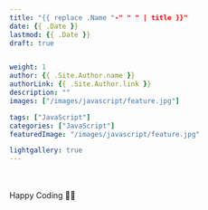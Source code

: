 ```yaml
---
title: "{{ replace .Name "-" " " | title }}"
date: {{ .Date }}
lastmod: {{ .Date }}
draft: true


weight: 1
author: {{ .Site.Author.name }}
authorLink: {{ .Site.Author.link }}
description: ""
images: ["/images/javascript/feature.jpg"]

tags: ["JavaScript"]
categories: ["JavaScript"]
featuredImage: "/images/javascript/feature.jpg"

lightgallery: true
---
```



&nbsp;  
&nbsp;  
Happy Coding :man_technologist: